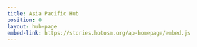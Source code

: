```yaml
---
title: Asia Pacific Hub
position: 0
layout: hub-page
embed-link: https://stories.hotosm.org/ap-homepage/embed.js
---
```


